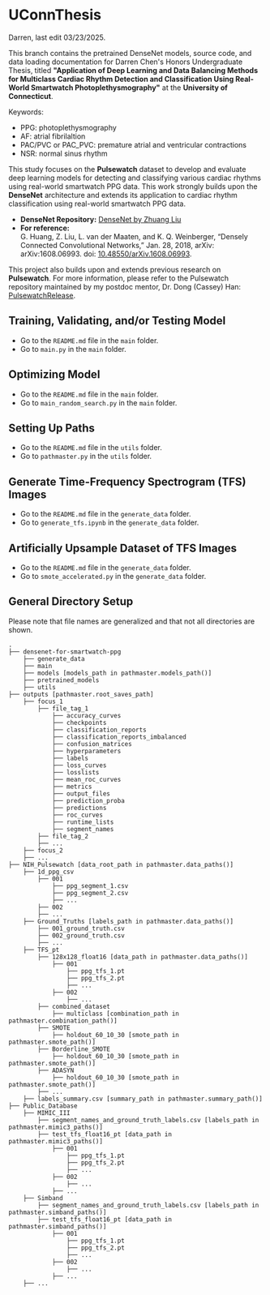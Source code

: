 # UConnThesis
Darren, last edit 03/23/2025.

This branch contains the pretrained DenseNet models, source code, and data loading documentation for Darren Chen's Honors Undergraduate Thesis, titled **"Application of Deep Learning and Data Balancing Methods for Multiclass Cardiac Rhythm Detection and Classification Using Real-World Smartwatch Photoplethysmography"** at the **University of Connecticut**.  

Keywords:
- PPG: photoplethysmography
- AF: atrial fibrilaltion
- PAC/PVC or PAC_PVC: premature atrial and ventricular contractions
- NSR: normal sinus rhythm

This study focuses on the **Pulsewatch** dataset to develop and evaluate deep learning models for detecting and classifying various cardiac rhythms using real-world smartwatch PPG data. This work strongly builds upon the **DenseNet** architecture and extends its application to cardiac rhythm classification using real-world smartwatch PPG data.

- **DenseNet Repository:** [DenseNet by Zhuang Liu](https://github.com/liuzhuang13/DenseNet)  
- **For reference:**  
    G. Huang, Z. Liu, L. van der Maaten, and K. Q. Weinberger, “Densely Connected Convolutional Networks,” Jan. 28, 2018, arXiv: arXiv:1608.06993. doi: [10.48550/arXiv.1608.06993](https://doi.org/10.48550/arXiv.1608.06993).

This project also builds upon and extends previous research on **Pulsewatch**. For more information, please refer to the Pulsewatch repository maintained by my postdoc mentor, Dr. Dong (Cassey) Han:  
[PulsewatchRelease](https://github.com/Cassey2016/PulsewatchRelease.git).

## Training, Validating, and/or Testing Model
- Go to the `README.md` file in the `main` folder.
- Go to `main.py` in the `main` folder.

## Optimizing Model
- Go to the `README.md` file in the `main` folder.
- Go to `main_random_search.py` in the `main` folder.

## Setting Up Paths
- Go to the `README.md` file in the `utils` folder.
- Go to `pathmaster.py` in the `utils` folder.

## Generate Time-Frequency Spectrogram (TFS) Images
- Go to the `README.md` file in the `generate_data` folder.
- Go to `generate_tfs.ipynb` in the `generate_data` folder.

## Artificially Upsample Dataset of TFS Images
- Go to the `README.md` file in the `generate_data` folder.
- Go to `smote_accelerated.py` in the `generate_data` folder.

## General Directory Setup
Please note that file names are generalized and that not all directories are shown.
```
.
├── densenet-for-smartwatch-ppg
    ├── generate_data
    ├── main
    ├── models [models_path in pathmaster.models_path()]
    ├── pretrained_models
    ├── utils
├── outputs [pathmaster.root_saves_path]
    ├── focus_1
        ├── file_tag_1
            ├── accuracy_curves
            ├── checkpoints
            ├── classification_reports
            ├── classification_reports_imbalanced
            ├── confusion_matrices
            ├── hyperparameters
            ├── labels
            ├── loss_curves
            ├── losslists
            ├── mean_roc_curves
            ├── metrics
            ├── output_files
            ├── prediction_proba
            ├── predictions
            ├── roc_curves
            ├── runtime_lists
            ├── segment_names
        ├── file_tag_2
        ├── ...
    ├── focus_2
    ├── ...
├── NIH_Pulsewatch [data_root_path in pathmaster.data_paths()]
    ├── 1d_ppg_csv
        ├── 001
            ├── ppg_segment_1.csv
            ├── ppg_segment_2.csv
            ├── ...
        ├── 002
        ├── ...
    ├── Ground_Truths [labels_path in pathmaster.data_paths()]
        ├── 001_ground_truth.csv
        ├── 002_ground_truth.csv
        ├── ...
    ├── TFS_pt
        ├── 128x128_float16 [data_path in pathmaster.data_paths()]
            ├── 001
                ├── ppg_tfs_1.pt
                ├── ppg_tfs_2.pt
                ├── ...
            ├── 002
                ├── ...
        ├── combined_dataset
            ├── multiclass [combination_path in pathmaster.combination_path()]
        ├── SMOTE
            ├── holdout_60_10_30 [smote_path in pathmaster.smote_path()]
        ├── Borderline_SMOTE
            ├── holdout_60_10_30 [smote_path in pathmaster.smote_path()]
        ├── ADASYN
            ├── holdout_60_10_30 [smote_path in pathmaster.smote_path()]
        ├── ...
    ├── labels_summary.csv [summary_path in pathmaster.summary_path()]
├── Public_Database
    ├── MIMIC_III
        ├── segment_names_and_ground_truth_labels.csv [labels_path in pathmaster.mimic3_paths()]
        ├── test_tfs_float16_pt [data_path in pathmaster.mimic3_paths()]
            ├── 001
                ├── ppg_tfs_1.pt
                ├── ppg_tfs_2.pt
                ├── ...
            ├── 002
                ├── ...
            ├── ...
    ├── Simband
        ├── segment_names_and_ground_truth_labels.csv [labels_path in pathmaster.simband_paths()]
        ├── test_tfs_float16_pt [data_path in pathmaster.simband_paths()]
            ├── 001
                ├── ppg_tfs_1.pt
                ├── ppg_tfs_2.pt
                ├── ...
            ├── 002
                ├── ...
            ├── ...
    ├── ...
```
